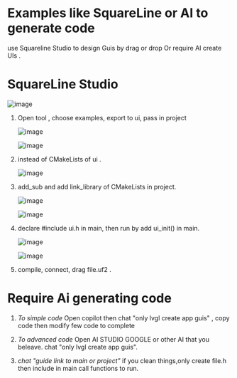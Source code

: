 #   Examples like SquareLine or AI to generate code
use Squareline Studio to design Guis by drag or drop
Or require AI create UIs .

# SquareLine Studio

![image](https://github.com/user-attachments/assets/965c936c-f339-41e3-a139-d10188429444)

1.   Open tool , choose examples, export to ui, pass in project
     
      ![image](https://github.com/user-attachments/assets/d216c4d5-27e9-4f99-aaf5-e3e5f0f01baf)


      ![image](https://github.com/user-attachments/assets/9df097df-24c6-40cc-be3b-9510dddf881d)
      

2.   instead of CMakeLists of ui .
   
       ![image](https://github.com/user-attachments/assets/f3f09219-e225-4f55-aa43-cd93bfb0aab3)

3.   add_sub and add link_library of CMakeLists in project.

      ![image](https://github.com/user-attachments/assets/da3d8dd4-54de-43a6-81c6-d0220d33eb06)

     ![image](https://github.com/user-attachments/assets/3416a9c8-377c-4707-8e4c-b735cf7873d8)


7.   declare #include ui.h in main, then run by add ui_init() in main.

      ![image](https://github.com/user-attachments/assets/80fb9f6c-1f2d-4a3e-a674-9643ca62469a)

     ![image](https://github.com/user-attachments/assets/68e5ef63-e9e4-4c5a-bd37-7c49928ecd10)


9.   compile, connect, drag file.uf2 .

# Require Ai generating code

1.   *To simple code*
      Open copilot  then chat "only lvgl create app guis" , copy code then modify few code to complete
2.   *To advanced code*
      Open AI STUDIO GOOGLE or other AI that you beleave.
      chat "only lvgl create app guis".

3.   *chat "guide link to main or project"*
      if you clean things,only create file.h then include in main call functions to run.
